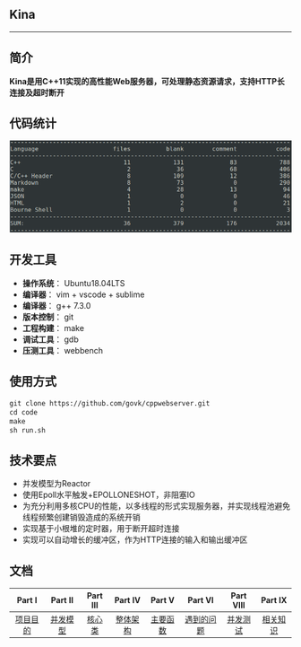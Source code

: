 ## Kina

---

## 简介
**Kina是用C++11实现的高性能Web服务器，可处理静态资源请求，支持HTTP长连接及超时断开** 

## 代码统计
![](./doc/img/代码统计.png)

## 开发工具
- **操作系统**： Ubuntu18.04LTS
- **编译器**： vim + vscode + sublime
- **编译器**： g++ 7.3.0
- **版本控制**： git
- **工程构建**： make
- **调试工具**： gdb
- **压测工具**： webbench

## 使用方式
```shell
git clone https://github.com/govk/cppwebserver.git
cd code
make
sh run.sh
```

## 技术要点
- 并发模型为Reactor
- 使用Epoll水平触发+EPOLLONESHOT，非阻塞IO
- 为充分利用多核CPU的性能，以多线程的形式实现服务器，并实现线程池避免线程频繁创建销毁造成的系统开销
- 实现基于小根堆的定时器，用于断开超时连接
- 实现可以自动增长的缓冲区，作为HTTP连接的输入和输出缓冲区

## 文档
| Part I | Part II | Part III | Part IV | Part V | Part VI | Part VIII | Part IX |
| :-: | :-: | :-: | :-: | :-: | :-: | :-: | :-: |
|[项目目的](./doc/项目目的.md)|[并发模型](./doc/并发模型.md)|[核心类](./doc/核心类.md)|[整体架构](./doc/整体架构.md)|[主要函数](./doc/主要函数.md)|[遇到的问题](./doc/遇到的问题.md)|[并发测试](./doc/并发测试.md)|[相关知识](./doc/相关知识.md)|
